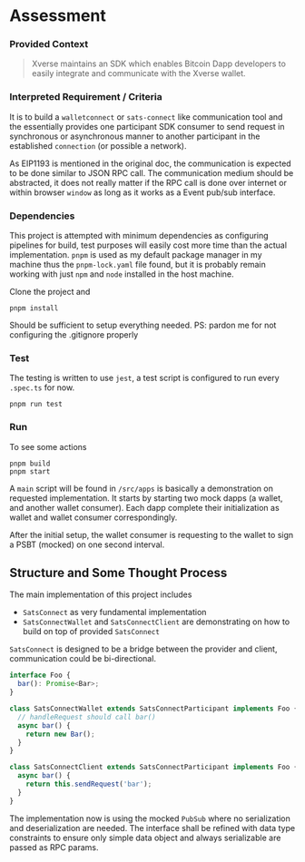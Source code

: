 # Assessment

### Provided Context
> Xverse maintains an SDK which enables Bitcoin Dapp developers to easily integrate and communicate with the Xverse wallet.

### Interpreted Requirement / Criteria
It is to build a `walletconnect` or `sats-connect` like communication
tool and the essentially provides one participant SDK consumer to send request in synchronous or asynchronous manner
to another participant in the established `connection` (or possible a network).

As EIP1193 is mentioned in the original doc, the communication is expected to be done similar to JSON RPC call.
The communication medium should be abstracted, it does not really matter
if the RPC call is done over internet or within browser `window` as long as it works as a Event pub/sub interface. 

### Dependencies
This project is attempted with minimum dependencies as configuring pipelines for build, test purposes
will easily cost more time than the actual implementation. `pnpm` is used as my default package manager
in my machine thus the `pnpm-lock.yaml` file found, but it is probably remain working with just `npm` and `node` installed in the host machine.

Clone the project and
```shell
pnpm install
```
Should be sufficient to setup everything needed.
PS: pardon me for not configuring the .gitignore properly

### Test
The testing is written to use `jest`, a test script is configured to run every `.spec.ts` for now.
```shell
pnpm run test
```

### Run
To see some actions

```shell
pnpm build
pnpm start
```

A `main` script will be found in `/src/apps` is basically a demonstration on requested implementation.
It starts by starting two mock dapps (a wallet, and another wallet consumer).
Each dapp complete their initialization as wallet and wallet consumer correspondingly.

After the initial setup, the wallet consumer is requesting to the wallet to sign a PSBT (mocked)
on one second interval.

## Structure and Some Thought Process
The main implementation of this project includes
- `SatsConnect` as very fundamental implementation
- `SatsConnectWallet` and `SatsConnectClient` are demonstrating on how to build on top of provided `SatsConnect`

`SatsConnect` is designed to be a bridge between the provider and client, communication could be bi-directional.

```typescript
interface Foo {
  bar(): Promise<Bar>;
}

class SatsConnectWallet extends SatsConnectParticipant implements Foo {
  // handleRequest should call bar()
  async bar() {
    return new Bar();
  }
}

class SatsConnectClient extends SatsConnectParticipant implements Foo {
  async bar() {
    return this.sendRequest('bar');
  }
}
```
The implementation now is using the mocked `PubSub` where no serialization and deserialization are needed.
The interface shall be refined with data type constraints to ensure only simple data object and always serializable are passed as RPC params. 
 
